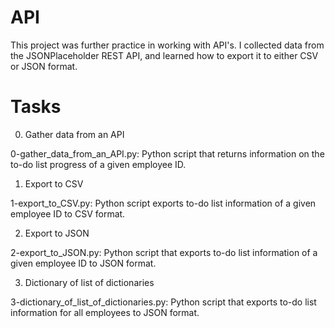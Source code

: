 API
====

This project was further practice in working with API's. I collected data from the JSONPlaceholder
REST API, and learned how to export it to either CSV or JSON format.

Tasks
======

0. Gather data from an API

0-gather_data_from_an_API.py: Python script that returns information on the to-do list progress of a given employee ID.

1. Export to CSV

1-export_to_CSV.py: Python script exports to-do list information of a given employee ID to CSV format.

2. Export to JSON

2-export_to_JSON.py: Python script that exports to-do list information of a given employee ID to JSON format.

3. Dictionary of list of dictionaries

3-dictionary_of_list_of_dictionaries.py: Python script that exports to-do list information for all employees to JSON format.
